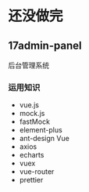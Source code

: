 # 还没做完

## 17admin-panel 
后台管理系统


### 运用知识
- vue.js
- mock.js
- fastMock
- element-plus
- ant-design Vue 
- axios
- echarts
- vuex
- vue-router
- prettier





